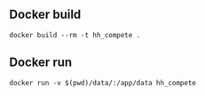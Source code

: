 ## Docker build
```
docker build --rm -t hh_compete .
```

## Docker run
```
docker run -v $(pwd)/data/:/app/data hh_compete
```